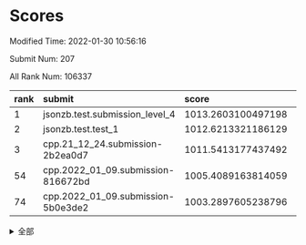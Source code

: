 # Scores

Modified Time: 2022-01-30 10:56:16

Submit Num: 207

All Rank Num: 106337

| rank |               submit               |       score        |       sigma        | pk_num |
| :--- | :--------------------------------- | :----------------- | :----------------- | :----- |
| 1    | jsonzb.test.submission_level_4     | 1013.2603100497198 | 0.8119398693905223 | 2057   |
| 2    | jsonzb.test.test_1                 | 1012.6213321186129 | 0.770409465379141  | 2056   |
| 3    | cpp.21_12_24.submission-2b2ea0d7   | 1011.5413177437492 | 0.7941635235189213 | 2053   |
| 54   | cpp.2022_01_09.submission-816672bd | 1005.4089163814059 | 0.7087242050674626 | 2054   |
| 74   | cpp.2022_01_09.submission-5b0e3de2 | 1003.2897605238796 | 0.7155502550950424 | 2057   |


<details>
<summary>全部</summary>

| rank |                 submit                 |       score        |       sigma        | pk_num |
| :--- | :------------------------------------- | :----------------- | :----------------- | :----- |
| 1    | jsonzb.test.submission_level_4         | 1013.2603100497198 | 0.8119398693905223 | 2057   |
| 2    | jsonzb.test.test_1                     | 1012.6213321186129 | 0.770409465379141  | 2056   |
| 3    | cpp.21_12_24.submission-2b2ea0d7       | 1011.5413177437492 | 0.7941635235189213 | 2053   |
| 4    | gobigger.level_3.submission_level_3_24 | 1011.3030549175812 | 0.7510465068511735 | 2058   |
| 5    | gobigger.level_3.submission_level_3_0  | 1011.2999132108826 | 0.7659445440507813 | 2057   |
| 6    | gobigger.level_3.submission_level_3_16 | 1011.2968425239796 | 0.7665003595225195 | 2053   |
| 7    | gobigger.level_3.submission_level_3_45 | 1011.2048746591934 | 0.7774597834959752 | 2056   |
| 8    | gobigger.level_3.submission_level_3_3  | 1011.1305442335433 | 0.7748247394465603 | 2058   |
| 9    | gobigger.level_3.submission_level_3_31 | 1011.0743130706721 | 0.7765993225051842 | 2054   |
| 10   | gobigger.level_3.submission_level_3_22 | 1011.005510840817  | 0.7608365975232828 | 2060   |
| 11   | gobigger.level_3.submission_level_3_35 | 1010.9872963720644 | 0.8163862310569067 | 2055   |
| 12   | gobigger.level_3.submission_level_3_30 | 1010.8953448239387 | 0.7613581797801793 | 2055   |
| 13   | gobigger.level_3.submission_level_3_6  | 1010.8607788868459 | 0.7859106456468505 | 2053   |
| 14   | gobigger.level_3.submission_level_3_17 | 1010.6104773548801 | 0.7591275949966034 | 2058   |
| 15   | gobigger.level_3.submission_level_3_32 | 1010.5146266956606 | 0.7768280270586714 | 2058   |
| 16   | gobigger.level_3.submission_level_3_25 | 1010.4920401528796 | 0.7707806712767312 | 2057   |
| 17   | gobigger.level_3.submission_level_3_33 | 1010.4615873472585 | 0.7839748897650263 | 2052   |
| 18   | gobigger.level_3.submission_level_3_7  | 1010.4592961568026 | 0.7810677699965561 | 2044   |
| 19   | gobigger.level_3.submission_level_3_20 | 1010.4376890793507 | 0.7676386884982094 | 2056   |
| 20   | gobigger.level_3.submission_level_3_43 | 1010.4282427671028 | 0.7761009198383721 | 2051   |
| 21   | gobigger.level_3.submission_level_3_26 | 1010.394047065874  | 0.7640205660493532 | 2057   |
| 22   | gobigger.level_3.submission_level_3_48 | 1010.3243878912825 | 0.7502602572396593 | 2057   |
| 23   | gobigger.level_3.submission_level_3_39 | 1010.2603739148876 | 0.7640985687982431 | 2054   |
| 24   | gobigger.level_3.submission_level_3_34 | 1010.2535410265696 | 0.7601675900320445 | 2057   |
| 25   | gobigger.level_3.submission_level_3_21 | 1010.1180985215578 | 0.7684501561370916 | 2059   |
| 26   | gobigger.level_3.submission_level_3_10 | 1010.0510672475966 | 0.7838479610737066 | 2051   |
| 27   | gobigger.level_3.submission_level_3_19 | 1010.0473762923339 | 0.7736164875502943 | 2050   |
| 28   | gobigger.level_3.submission_level_3_46 | 1010.0099636924409 | 0.7640428739248318 | 2052   |
| 29   | gobigger.level_3.submission_level_3_1  | 1009.9920709599397 | 0.7695526048534299 | 2056   |
| 30   | gobigger.level_3.submission_level_3_28 | 1009.954639841779  | 0.777814555811145  | 2055   |
| 31   | gobigger.level_3.submission_level_3_42 | 1009.8937142787129 | 0.7583403682744734 | 2056   |
| 32   | gobigger.level_3.submission_level_3_41 | 1009.846844299395  | 0.7870330206615214 | 2050   |
| 33   | gobigger.level_3.submission_level_3_5  | 1009.7426969099587 | 0.7555369830768375 | 2052   |
| 34   | gobigger.level_3.submission_level_3_27 | 1009.7279592401253 | 0.7446800797076603 | 2054   |
| 35   | gobigger.level_3.submission_level_3_47 | 1009.6694974650492 | 0.765598559778038  | 2053   |
| 36   | gobigger.level_3.submission_level_3_18 | 1009.6566142484633 | 0.7438093602696401 | 2052   |
| 37   | gobigger.level_3.submission_level_3_4  | 1009.6543703934054 | 0.7515251551875041 | 2053   |
| 38   | gobigger.level_3.submission_level_3_14 | 1009.6436902571123 | 0.7742213731806367 | 2061   |
| 39   | gobigger.level_3.submission_level_3_12 | 1009.5025589775628 | 0.7361407901721356 | 2058   |
| 40   | gobigger.level_3.submission_level_3_9  | 1009.5002753737674 | 0.7427017016365515 | 2054   |
| 41   | gobigger.level_3.submission_level_3_15 | 1009.3271257549097 | 0.7341951092873814 | 2053   |
| 42   | gobigger.level_3.submission_level_3_36 | 1009.2638898617219 | 0.7506238067727224 | 2052   |
| 43   | gobigger.level_3.submission_level_3_49 | 1009.224870663943  | 0.7767407332752403 | 2060   |
| 44   | gobigger.level_3.submission_level_3_29 | 1009.2152666611323 | 0.77235114330745   | 2054   |
| 45   | gobigger.level_3.submission_level_3_11 | 1009.0691035414903 | 0.7604321941899725 | 2060   |
| 46   | gobigger.level_3.submission_level_3_23 | 1009.065236131145  | 0.7562862700770532 | 2056   |
| 47   | gobigger.level_3.submission_level_3_13 | 1008.8866442527323 | 0.76243051024619   | 2054   |
| 48   | gobigger.level_3.submission_level_3_2  | 1008.8821155148166 | 0.7489577088293946 | 2052   |
| 49   | gobigger.level_3.submission_level_3_8  | 1008.8345374500645 | 0.755781892618266  | 2056   |
| 50   | gobigger.level_3.submission_level_3_38 | 1008.8024137592735 | 0.7490036743258878 | 2062   |
| 51   | gobigger.level_3.submission_level_3_44 | 1008.7975527757841 | 0.7428948027828962 | 2053   |
| 52   | gobigger.level_3.submission_level_3_37 | 1008.3480843980918 | 0.7520749801874455 | 2053   |
| 53   | gobigger.level_3.submission_level_3_40 | 1007.6566332170748 | 0.7423130207694127 | 2051   |
| 54   | cpp.2022_01_09.submission-816672bd     | 1005.4089163814059 | 0.7087242050674626 | 2054   |
| 55   | gobigger.level_1.submission_level_1_44 | 1004.6257121425584 | 0.732066841888559  | 2053   |
| 56   | gobigger.level_1.submission_level_1_47 | 1004.5394236179167 | 0.7191716286369682 | 2055   |
| 57   | gobigger.level_1.submission_level_1_21 | 1004.3812554138093 | 0.7176964606888846 | 2057   |
| 58   | gobigger.level_1.submission_level_1_34 | 1004.3030169766837 | 0.716576834255543  | 2054   |
| 59   | gobigger.level_1.submission_level_1_9  | 1004.2942604232304 | 0.7177643254110204 | 2048   |
| 60   | gobigger.level_1.submission_level_1_19 | 1004.214841123406  | 0.7159662400681708 | 2058   |
| 61   | gobigger.level_1.submission_level_1_20 | 1004.2008311354866 | 0.7141085112980954 | 2050   |
| 62   | gobigger.level_1.submission_level_1_38 | 1004.1428153645223 | 0.718750319617125  | 2054   |
| 63   | gobigger.level_1.submission_level_1_15 | 1004.0721415603558 | 0.7179102726119646 | 2054   |
| 64   | gobigger.level_1.submission_level_1_17 | 1004.0306964363729 | 0.7264325345608816 | 2056   |
| 65   | gobigger.level_1.submission_level_1_49 | 1003.9944018599681 | 0.7326728669276287 | 2049   |
| 66   | gobigger.level_1.submission_level_1_14 | 1003.8748022280432 | 0.7117237858845097 | 2055   |
| 67   | gobigger.level_1.submission_level_1_27 | 1003.8073512681988 | 0.7262927667701212 | 2054   |
| 68   | gobigger.level_1.submission_level_1_33 | 1003.7215370370767 | 0.7163997427007576 | 2053   |
| 69   | gobigger.level_1.submission_level_1_42 | 1003.5662601709952 | 0.7200261321786481 | 2055   |
| 70   | gobigger.level_1.submission_level_1_28 | 1003.375956018365  | 0.7101744490310414 | 2055   |
| 71   | gobigger.level_1.submission_level_1_24 | 1003.3608751900346 | 0.7131766711153998 | 2053   |
| 72   | gobigger.level_1.submission_level_1_31 | 1003.3274625402752 | 0.7080436286972025 | 2051   |
| 73   | gobigger.level_1.submission_level_1_22 | 1003.3240290150455 | 0.7404011002162901 | 2054   |
| 74   | cpp.2022_01_09.submission-5b0e3de2     | 1003.2897605238796 | 0.7155502550950424 | 2057   |
| 75   | gobigger.level_1.submission_level_1_29 | 1003.263304275337  | 0.7042953094476472 | 2054   |
| 76   | gobigger.level_1.submission_level_1_45 | 1003.2292505658193 | 0.7128675295430471 | 2059   |
| 77   | gobigger.level_1.submission_level_1_23 | 1003.2000162384669 | 0.7186882823797839 | 2056   |
| 78   | gobigger.level_1.submission_level_1_5  | 1003.1535442297288 | 0.7068721784128016 | 2060   |
| 79   | gobigger.level_1.submission_level_1_8  | 1003.1532838746266 | 0.7100304531734632 | 2056   |
| 80   | gobigger.level_1.submission_level_1_4  | 1003.1280394353064 | 0.7079797102558913 | 2057   |
| 81   | gobigger.level_1.submission_level_1_1  | 1003.1153712731636 | 0.7195507740800431 | 2055   |
| 82   | gobigger.level_1.submission_level_1_40 | 1003.1121203767844 | 0.7215269549167683 | 2050   |
| 83   | gobigger.level_1.submission_level_1_26 | 1003.0841812998268 | 0.7150236905300799 | 2053   |
| 84   | gobigger.level_1.submission_level_1_36 | 1002.9804978873509 | 0.7099483327752383 | 2054   |
| 85   | gobigger.level_1.submission_level_1_48 | 1002.9539345370271 | 0.712268797702644  | 2058   |
| 86   | gobigger.level_1.submission_level_1_46 | 1002.9331610360109 | 0.7140615464569683 | 2054   |
| 87   | gobigger.level_1.submission_level_1_13 | 1002.8000399187064 | 0.7179711198234858 | 2050   |
| 88   | gobigger.level_1.submission_level_1_3  | 1002.7890727414488 | 0.7045608870853663 | 2050   |
| 89   | gobigger.level_1.submission_level_1_30 | 1002.7095416848756 | 0.7175916678082962 | 2057   |
| 90   | gobigger.level_1.submission_level_1_7  | 1002.6752463203095 | 0.7236626094959779 | 2054   |
| 91   | gobigger.level_1.submission_level_1_0  | 1002.554392344506  | 0.7152098824909058 | 2053   |
| 92   | gobigger.level_1.submission_level_1_18 | 1002.528760859588  | 0.7110805888435635 | 2059   |
| 93   | gobigger.level_1.submission_level_1_6  | 1002.5081930992683 | 0.7137151350193567 | 2051   |
| 94   | gobigger.level_1.submission_level_1_16 | 1002.4887203590508 | 0.712609340790669  | 2057   |
| 95   | gobigger.level_1.submission_level_1_37 | 1002.4866249639899 | 0.7146351374943567 | 2055   |
| 96   | gobigger.level_1.submission_level_1_11 | 1002.4186738410572 | 0.7105932522656031 | 2057   |
| 97   | gobigger.level_1.submission_level_1_39 | 1002.3812383638043 | 0.7178244587681837 | 2048   |
| 98   | gobigger.level_1.submission_level_1_41 | 1002.2260977200998 | 0.7094619271221851 | 2057   |
| 99   | gobigger.level_1.submission_level_1_12 | 1002.152387615435  | 0.7140945930157631 | 2057   |
| 100  | gobigger.level_1.submission_level_1_32 | 1002.0764716446723 | 0.7181345791427977 | 2054   |
| 101  | gobigger.level_1.submission_level_1_43 | 1001.8106727232488 | 0.7081701700598373 | 2056   |
| 102  | gobigger.level_1.submission_level_1_35 | 1001.80151160038   | 0.7139495559284987 | 2056   |
| 103  | gobigger.level_1.submission_level_1_25 | 1001.7296876155376 | 0.70712560479293   | 2059   |
| 104  | gobigger.level_1.submission_level_1_2  | 1001.4192259514926 | 0.7075914849919166 | 2054   |
| 105  | gobigger.level_1.submission_level_1_10 | 1001.371187475445  | 0.7152151180419921 | 2048   |
| 106  | gobigger.random.submission_random_15   | 997.6995330574977  | 0.705206840369895  | 2046   |
| 107  | gobigger.random.submission_random_10   | 997.3399395640395  | 0.706758287461742  | 2054   |
| 108  | gobigger.random.submission_random_9    | 996.9049040296435  | 0.7120866145949782 | 2051   |
| 109  | gobigger.random.submission_random_26   | 996.8455314177404  | 0.7072865290863395 | 2060   |
| 110  | gobigger.random.submission_random_3    | 996.7517508278947  | 0.7131571521560006 | 2054   |
| 111  | gobigger.random.submission_random_4    | 996.6584490044365  | 0.7040314619449629 | 2056   |
| 112  | gobigger.random.submission_random_48   | 996.6409390992616  | 0.701864729312769  | 2055   |
| 113  | gobigger.random.submission_random_13   | 996.628599694925   | 0.70877771255355   | 2059   |
| 114  | gobigger.random.submission_random_24   | 996.6027732864862  | 0.7081802349440047 | 2053   |
| 115  | gobigger.random.submission_random_37   | 996.5766914542228  | 0.710186897767463  | 2052   |
| 116  | gobigger.random.submission_random_29   | 996.5398360867273  | 0.7035357948793377 | 2055   |
| 117  | gobigger.random.submission_random_6    | 996.4550351594506  | 0.7084606482891356 | 2050   |
| 118  | gobigger.random.submission_random_35   | 996.4435575786241  | 0.6974477612048162 | 2059   |
| 119  | gobigger.random.submission_random_19   | 996.4110847603497  | 0.6997550136466562 | 2057   |
| 120  | gobigger.random.submission_random_39   | 996.3645660707639  | 0.699810936921732  | 2054   |
| 121  | gobigger.random.submission_random_40   | 996.2840496419698  | 0.7086212977830324 | 2056   |
| 122  | gobigger.random.submission_random_11   | 996.1728322664939  | 0.7033609405535939 | 2053   |
| 123  | gobigger.random.submission_random_5    | 996.1294657324511  | 0.7065383179032447 | 2057   |
| 124  | gobigger.random.submission_random_44   | 996.0693685758083  | 0.7340975084690462 | 2056   |
| 125  | gobigger.random.submission_random_8    | 996.0531668849247  | 0.6991211803694806 | 2057   |
| 126  | gobigger.random.submission_random_34   | 996.0418554989202  | 0.716909633609342  | 2052   |
| 127  | gobigger.random.submission_random_38   | 995.9787135141534  | 0.7114928009748219 | 2063   |
| 128  | gobigger.random.submission_random_30   | 995.9509409629511  | 0.7272944447971165 | 2055   |
| 129  | gobigger.random.submission_random_0    | 995.9485647257831  | 0.7182079108484665 | 2046   |
| 130  | gobigger.random.submission_random_45   | 995.9319239752112  | 0.7145595492157369 | 2058   |
| 131  | gobigger.random.submission_random_18   | 995.8415596214646  | 0.7102617632511974 | 2057   |
| 132  | gobigger.random.submission_random_43   | 995.8350704229816  | 0.7177917842956683 | 2055   |
| 133  | gobigger.random.submission_random_46   | 995.8250082535808  | 0.7128489478961733 | 2053   |
| 134  | gobigger.random.submission_random_17   | 995.805464272611   | 0.7235722584251446 | 2054   |
| 135  | gobigger.random.submission_random_23   | 995.7515505643694  | 0.7117236329756362 | 2061   |
| 136  | gobigger.random.submission_random_14   | 995.7064223176308  | 0.7407484851954458 | 2056   |
| 137  | gobigger.random.submission_random_21   | 995.706012253031   | 0.7176204970240336 | 2055   |
| 138  | gobigger.random.submission_random_28   | 995.7004602488707  | 0.7089613650956488 | 2058   |
| 139  | gobigger.random.submission_random_33   | 995.6735081195345  | 0.714426340768169  | 2059   |
| 140  | gobigger.random.submission_random_16   | 995.6551788638204  | 0.7179659290974246 | 2050   |
| 141  | gobigger.random.submission_random_32   | 995.6203719052119  | 0.7169840612391242 | 2054   |
| 142  | gobigger.random.submission_random_22   | 995.5907029126536  | 0.7115157972965171 | 2053   |
| 143  | gobigger.random.submission_random_31   | 995.5112999332756  | 0.705028514070483  | 2054   |
| 144  | gobigger.random.submission_random_12   | 995.5041835055786  | 0.7105817793064163 | 2057   |
| 145  | gobigger.random.submission_random_7    | 995.4950664998105  | 0.7152265044051092 | 2057   |
| 146  | gobigger.random.submission_random_2    | 995.371227630021   | 0.7108039155982402 | 2059   |
| 147  | gobigger.random.submission_random_36   | 995.2985404126919  | 0.7100535407790876 | 2052   |
| 148  | gobigger.random.submission_random_25   | 995.2058974221134  | 0.7045160813186782 | 2056   |
| 149  | gobigger.random.submission_random_42   | 995.1696777294101  | 0.7318281962137214 | 2054   |
| 150  | gobigger.random.submission_random_47   | 995.077494910569   | 0.7176625812241393 | 2054   |
| 151  | gobigger.random.submission_random_27   | 995.025696729171   | 0.7051894740905937 | 2054   |
| 152  | gobigger.random.submission_random_20   | 994.9760788666828  | 0.7253912757052375 | 2051   |
| 153  | gobigger.random.submission_random_49   | 994.745479454991   | 0.7110917134958165 | 2054   |
| 154  | gobigger.random.submission_random_1    | 994.705914010742   | 0.7163891446646041 | 2059   |
| 155  | gobigger.level_2.submission_level_2_15 | 994.4335461119064  | 0.7123160463112086 | 2056   |
| 156  | gobigger.random.submission_random_41   | 994.4265898009097  | 0.7227440563952019 | 2056   |
| 157  | gobigger.level_2.submission_level_2_41 | 993.8993652613658  | 0.7463727578099147 | 2055   |
| 158  | gobigger.level_2.submission_level_2_19 | 993.7443255533206  | 0.7334516964927353 | 2057   |
| 159  | gobigger.level_2.submission_level_2_36 | 993.5710522246931  | 0.7426984005198811 | 2053   |
| 160  | gobigger.level_2.submission_level_2_0  | 993.2502123030687  | 0.738601523411162  | 2058   |
| 161  | gobigger.level_2.submission_level_2_49 | 993.1626081566279  | 0.7357748821167208 | 2051   |
| 162  | gobigger.level_2.submission_level_2_30 | 993.1489522311141  | 0.7254398242034    | 2055   |
| 163  | gobigger.level_2.submission_level_2_2  | 993.0420062873607  | 0.7443256767373088 | 2056   |
| 164  | gobigger.level_2.submission_level_2_45 | 992.933444793555   | 0.7284521362351389 | 2053   |
| 165  | gobigger.level_2.submission_level_2_38 | 992.9070742993823  | 0.7487448834986116 | 2060   |
| 166  | gobigger.level_2.submission_level_2_40 | 992.8066904384498  | 0.7349985654289188 | 2060   |
| 167  | gobigger.level_2.submission_level_2_17 | 992.803652361544   | 0.7230306422461524 | 2054   |
| 168  | gobigger.level_2.submission_level_2_37 | 992.6319641236282  | 0.7389267843104055 | 2057   |
| 169  | gobigger.level_2.submission_level_2_46 | 992.573636328641   | 0.7443051546940354 | 2053   |
| 170  | gobigger.level_2.submission_level_2_42 | 992.5196751899801  | 0.7365942110997885 | 2057   |
| 171  | gobigger.level_2.submission_level_2_34 | 992.5145282896664  | 0.7377921598755856 | 2061   |
| 172  | gobigger.level_2.submission_level_2_21 | 992.4633443777409  | 0.7393800596004917 | 2046   |
| 173  | gobigger.level_2.submission_level_2_9  | 992.415721065855   | 0.7298072621693688 | 2051   |
| 174  | gobigger.level_2.submission_level_2_7  | 992.3946899752748  | 0.74446888736738   | 2048   |
| 175  | gobigger.level_2.submission_level_2_8  | 992.2654180837554  | 0.7416754668124459 | 2056   |
| 176  | gobigger.level_2.submission_level_2_12 | 992.1416276285363  | 0.7515590951606543 | 2050   |
| 177  | gobigger.level_2.submission_level_2_29 | 992.1406629752074  | 0.7468479135541005 | 2055   |
| 178  | gobigger.level_2.submission_level_2_39 | 992.1117430190706  | 0.7519419808019205 | 2056   |
| 179  | gobigger.level_2.submission_level_2_13 | 992.1081802108259  | 0.7324768667343841 | 2058   |
| 180  | gobigger.level_2.submission_level_2_26 | 991.9963054743343  | 0.7409889258527134 | 2051   |
| 181  | gobigger.level_2.submission_level_2_20 | 991.9879486834343  | 0.7482393986837376 | 2055   |
| 182  | gobigger.level_2.submission_level_2_47 | 991.9492253130408  | 0.7318406741015451 | 2056   |
| 183  | gobigger.level_2.submission_level_2_18 | 991.9054181773512  | 0.7438720496841456 | 2055   |
| 184  | gobigger.level_2.submission_level_2_4  | 991.9020188994251  | 0.7467870144372788 | 2058   |
| 185  | gobigger.level_2.submission_level_2_44 | 991.8905925290757  | 0.7365827851079529 | 2052   |
| 186  | gobigger.level_2.submission_level_2_35 | 991.8853347932994  | 0.7407709001849535 | 2059   |
| 187  | gobigger.level_2.submission_level_2_27 | 991.8721404523876  | 0.747469446316745  | 2055   |
| 188  | gobigger.level_2.submission_level_2_1  | 991.831804769867   | 0.7458798126213858 | 2055   |
| 189  | gobigger.level_2.submission_level_2_48 | 991.7746165951403  | 0.7590824625265417 | 2057   |
| 190  | gobigger.level_2.submission_level_2_33 | 991.7563649521531  | 0.7370446401267703 | 2057   |
| 191  | gobigger.level_2.submission_level_2_5  | 991.7369508484912  | 0.7324622179504985 | 2049   |
| 192  | gobigger.level_2.submission_level_2_10 | 991.6450268609651  | 0.7450572274611355 | 2055   |
| 193  | gobigger.level_2.submission_level_2_11 | 991.598001132474   | 0.7408115528702344 | 2056   |
| 194  | gobigger.level_2.submission_level_2_25 | 991.5807979422808  | 0.7439015450537385 | 2061   |
| 195  | gobigger.level_2.submission_level_2_16 | 991.5333354963414  | 0.7586977367816269 | 2054   |
| 196  | gobigger.level_2.submission_level_2_32 | 991.4436094423083  | 0.7433658631115619 | 2056   |
| 197  | gobigger.level_2.submission_level_2_28 | 991.4422705351509  | 0.7636873695414218 | 2058   |
| 198  | gobigger.level_2.submission_level_2_43 | 991.2694357402786  | 0.7768008535092115 | 2057   |
| 199  | gobigger.level_2.submission_level_2_3  | 991.2180215091579  | 0.7691075752391943 | 2051   |
| 200  | gobigger.level_2.submission_level_2_14 | 991.0321343487697  | 0.7463465844325278 | 2056   |
| 201  | gobigger.level_2.submission_level_2_24 | 991.0263142808421  | 0.7447229984473646 | 2055   |
| 202  | gobigger.level_2.submission_level_2_23 | 990.5001736298416  | 0.753066459917954  | 2058   |
| 203  | gobigger.level_2.submission_level_2_22 | 990.4924539709982  | 0.7517976754660268 | 2058   |
| 204  | gobigger.level_2.submission_level_2_31 | 990.0683612282886  | 0.7691910453706826 | 2058   |
| 205  | gobigger.level_2.submission_level_2_6  | 989.9958660428894  | 0.7629021969511813 | 2052   |
| 206  | gobigger.none.submission_none_0        | 978.6914258675854  | 1.338983298852934  | 2054   |
| 207  | gobigger.none.submission_none_1        | 975.7200344214373  | 1.4413498121515986 | 2052   |

</details>